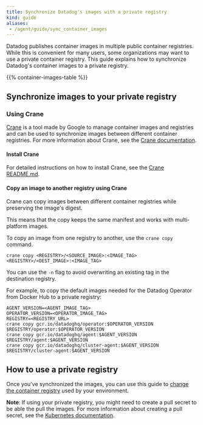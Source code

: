 ```yaml
---
title: Synchronize Datadog's images with a private registry
kind: guide
aliases:
 - /agent/guide/sync_container_images
---
```


Datadog publishes container images in multiple public container registries. While this is convenient for many users, some organizations may want to use a private container registry. This guide explains how to synchronize Datadog's container images to a private registry.

{{% container-images-table %}}

## Synchronize images to your private registry

### Using Crane

[Crane][1] is a tool made by Google to manage container images and registries and can be used to synchronize images between different container registries. For more information about Crane, see the [Crane documentation][2].

#### Install Crane

For detailed instructions on how to install Crane, see the [Crane README.md][1].

#### Copy an image to another registry using Crane

Crane can copy images between different container registries while preserving the image's digest.

This means that the copy keeps the same manifest and works with multi-platform images.

To copy an image from one registry to another, use the `crane copy` command.

```shell
crane copy <REGISTRY>/<SOURCE_IMAGE>:<IMAGE_TAG> <REGISTRY>/<DEST_IMAGE>:<IMAGE_TAG>
```

You can use the `-n` flag to avoid overwriting an existing tag in the destination registry.

For example, to copy the default images needed for the Datadog Operator from Docker Hub to a private registry:
```shell
AGENT_VERSION=<AGENT_IMAGE_TAG>
OPERATOR_VERSION=<OPERATOR_IMAGE_TAG>
REGISTRY=<REGISTRY_URL>
crane copy gcr.io/datadoghq/operator:$OPERATOR_VERSION $REGISTRY/operator:$OPERATOR_VERSION
crane copy gcr.io/datadoghq/agent:$AGENT_VERSION $REGISTRY/agent:$AGENT_VERSION
crane copy gcr.io/datadoghq/cluster-agent:$AGENT_VERSION $REGISTRY/cluster-agent:$AGENT_VERSION
```

## How to use a private registry

Once you've synchronized the images, you can use this guide to [change the container registry][3] used by your environment.

**Note**: If using your private registry, you might need to create a pull secret to be able the pull the images.
For more information about creating a pull secret, see the [Kubernetes documentation][4].


[1]: https://github.com/google/go-containerregistry/tree/main/cmd/crane
[2]: https://github.com/google/go-containerregistry/blob/main/cmd/crane/doc/crane.md
[3]: https://docs.datadoghq.com/containers/guide/changing_container_registry
[4]: https://kubernetes.io/docs/tasks/configure-pod-container/pull-image-private-registry/#registry-secret-existing-credentials
